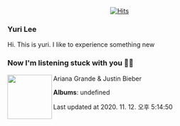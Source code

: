 <div align=center>

[![Hits](https://hits.seeyoufarm.com/api/count/incr/badge.svg?url=https%3A%2F%2Fgithub.com%2Fleyuri)](https://hits.seeyoufarm.com)

</div>

### Yuri Lee
Hi. This is yuri.
I like to experience something new<br>

### Now I'm listening stuck with you 🎵🎵

[<img align="left" width="100" src="https://upload.wikimedia.org/wikipedia/en/d/dc/Justin_Bieber_and_Ariana_Grande_-_Stuck_with_You.png">](https://www.youtube.com/watch?v=pE49WK-oNjU)

Ariana Grande & Justin Bieber

**Albums**: undefined

Last updated at 2020. 11. 12. 오후 5:14:50


